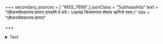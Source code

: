+++
secondary_sources = [ "MSS_7699",]
jsonClass = "Subhaashita"
text = "एकैकस्योपकारस्य प्राणान् दास्यामि ते कपे।  \nप्रत्यहं क्रियमाणस्य शेषस्य ऋणिनो वयम्॥"
title = "एकैकस्योपकारस्य प्राणान्"

+++

<details><summary>Text</summary>

एकैकस्योपकारस्य प्राणान् दास्यामि ते कपे।  
प्रत्यहं क्रियमाणस्य शेषस्य ऋणिनो वयम्॥
</details>
